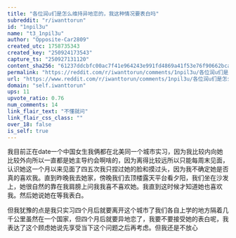 ```yaml
---
title: "各位润u们是怎么维持异地恋的，我这种情况要表白吗"
subreddit: "r/iwanttorun"
id: "1npil3u"
name: "t3_1npil3u"
author: "Opposite-Car2809"
created_utc: 1758735343
created_key: "250924173543"
capture_ts: "250927131120"
content_sha256: "61237ddcbfc00ac7f41e964243e991fd4869a41f53e76f90662bca94d5c35d7f"
permalink: "https://reddit.com/r/iwanttorun/comments/1npil3u/各位润u们是怎么维持异地恋的我这种情况要表白吗/"
url: "https://www.reddit.com/r/iwanttorun/comments/1npil3u/各位润u们是怎么维持异地恋的我这种情况要表白吗/"
domain: "self.iwanttorun"
ups: 11
upvote_ratio: 0.76
num_comments: 14
link_flair_text: "不懂就问"
link_flair_css_class: ""
over_18: false
is_self: true
---
```


我目前正在date一个中国女生我俩都在北美同一个城市实习，因为我比较内向她比较外向所以一直都是她主导约会啊啥的，因为离得比较远所以只能每周末见面，认识她这一个月以来见面了四五次我只捏过她的脸和摸过头，因为我不确定她是否真的喜欢我。直到昨晚我去她家，傍晚我们去顶楼露天平台看夕阳，我们坐在沙发上，她很自然的靠在我肩膀上问我我喜不喜欢她。我直到这时候才知道她也喜欢我。然后她说她在等我表白。

但我犹豫的点是我只实习四个月后就要离开这个城市了我们各自上学的地方隔着几千公里虽然在一个国家，但四个月后就要异地恋了，我要不要接受她的表白呢，我表达了这个顾虑她说先享受当下这个问题之后再考虑。但我还是不放心
